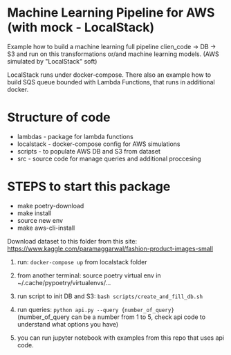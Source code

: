 # Machine Learning Pipeline for AWS (with mock - LocalStack)

Example how to build a machine learning full pipeline
clien_code -> DB -> S3 and run on this transformations or/and machine learning models.
(AWS simulated by "LocalStack" soft)

LocalStack runs under docker-compose.
There also an example how to build SQS queue bounded with Lambda Functions, that runs in additional docker.

# Structure of code

* lambdas - package for lambda functions
* localstack - docker-compose config for AWS simulations
* scripts - to populate AWS DB and S3 from dataset
* src - source code for manage queries and additional proccesing

# STEPS to start this package

* make poetry-download
* make install
* source new env
* make aws-cli-install

Download dataset to this folder from this site:
https://www.kaggle.com/paramaggarwal/fashion-product-images-small

1) run: `docker-compose up` from localstack folder
2) from another terminal: source poetry virtual env in  ~/.cache/pypoetry/virtualenvs/...
3) run script to init DB and S3: `bash scripts/create_and_fill_db.sh` 
4) run queries: `python api.py --query {number_of_query}`                                                                       
   (number_of_query can be a number from 1 to 5, check api code to understand what options you have)

5) you can run jupyter notebook with examples from this repo that uses api code.
